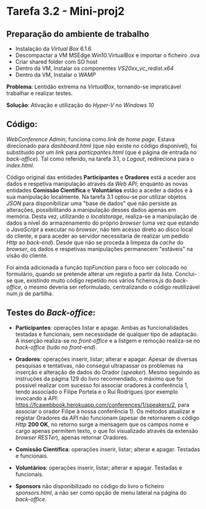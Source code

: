 # Tarefa 3.2 - Mini-proj2

## Preparação do ambiente de trabalho
- Instalação da *Virtual Box* 6.1.6
- Descompactar a VM MSEdge.Win10.VirtualBox e importar o ficheiro .ova
- Criar shared folder com SO host
- Dentro da VM, Instalar os componentes *VS20xx_vc_redist.x64*
- Dentro da VM, Instalar o *WAMP*

**Problema**: Lentidão extrema na *VirtualBox*, tornando-se impraticável trabalhar e realizar testes.

**Solução**: Ativação e utilização do *Hyper-V* no *Windows 10* 

## Código:
*WebConference Admin*, funciona como *link* de *home page*. Estava direcionado para *dashboard.html* (que não existe no código disponível), foi substituído por um *link* para *particpantes.html* (que é página de entrada no *back-office*). Tal como referido, na tarefa 3.1, o *Logout*, redireciona para o *index.html*.

Código original das entidades **Participantes** e **Oradores** está a aceder aos dados e respetiva manipulação através da *Web API*; enquanto as novas entidades **Comissão Científica** e **Voluntários** estão a aceder a dados e à sua manipulação localmente. Na tarefa 3.1 optou-se por utilizar objetos *JSON* para disponibilizar uma "base de dados" que não persiste as alterações, possibilitando a manipulação desses dados apenas em memória. Desta vez, utilizando o *localstorage*, realiza-se a manipulação de dados a nível do armazenamento do próprio *browser* (uma vez que estando o *JavaScript* a executar no *browser*, não tem acesso direto ao disco local do cliente, e para aceder ao servidor necessitaria de realizar um pedido *Http* ao *back-end*).
Desde que não se proceda à limpeza da *cache* do *browser*, os dados e respetivas manipulações permanecem "estáveis" na visão do cliente.

Foi ainda adicionada a função *topFunction* para o foco ser colocado no formulário, quando se pretende alterar um registo a partir da lista.
 Conclui-se que, existindo muito código repetido nos vários ficheiros *js* do *back-office*, o mesmo deveria ser reformulado, centralizando o código reutilizável num *js* de partilha.

## Testes do *Back-office*:
- **Participantes**: operações listar e apagar. Ambas as funcionalidades testadas e funcionais, sem necessidade de qualquer tipo de adaptação. A inserção realiza-se no *front-office* e a listgem e remoção realiza-se no *back-office* (tudo no *front-end*).

- **Oradores**: operações inserir, listar; alterar e apagar. Apesar de diversas pesquisas e tentativas, não consegui ultrapassar os problemas na inserção e alteração de dados do Orador (*speaker*).
Mesmo seguindo as instruções da página 129 do livro recomendado, o máximo que foi possível realizar com sucesso foi associar oradores à conferência 1, tendo associado o Filipe Portela e
o Rui Rodrigues (por exemplo invocando a *API*: https://fcawebbook.herokuapp.com/conferences/1/speakers/2, para associar o orador Filipe à nossa conferência 1). Os métodos atualizar e 
registar Oradores da *API* não funcionam (apesar de retornarem o código *Http* **200 OK**, no retorno surge a mensagem que os campos nome e cargo apenas permitem texto, o que foi visualizado através da extensão *browser* *RESTer*), apenas retornar Oradores.

- **Comissão Científica**: operações inserir, listar; alterar e apagar. Testadas e funcionais.
- **Voluntários**: operações inserir, listar; alterar e apagar. Testadas e funcionais.
- **Sponsors** não disponibilizado no código do livro o ficheiro *sponsors.html*, a não ser como opção de menu lateral na página do *back-office*.

